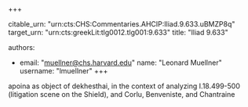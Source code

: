 +++


citable_urn: "urn:cts:CHS:Commentaries.AHCIP:Iliad.9.633.uBMZP8q"
target_urn: "urn:cts:greekLit:tlg0012.tlg001:9.633"
title: "Iliad 9.633"

authors:
- email: "muellner@chs.harvard.edu"
  name: "Leonard Muellner"
  username: "lmuellner"
+++

<p>apoina as object of dekhesthai, in the context of analyzing I.18.499-500 (litigation scene on the Shield), and Corlu, Benveniste, and Chantraine</p>